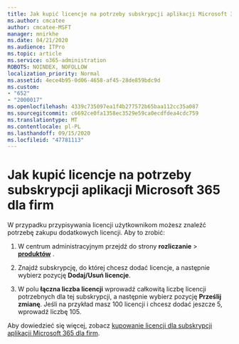 ```yaml
---
title: Jak kupić licencje na potrzeby subskrypcji aplikacji Microsoft 365 dla firm
ms.author: cmcatee
author: cmcatee-MSFT
manager: mnirkhe
ms.date: 04/21/2020
ms.audience: ITPro
ms.topic: article
ms.service: o365-administration
ROBOTS: NOINDEX, NOFOLLOW
localization_priority: Normal
ms.assetid: 4ece4b95-0d06-4658-af45-28de859bdc9d
ms.custom:
- "652"
- "2000017"
ms.openlocfilehash: 4339c735097ea1f4b277572b65baa112cc35a087
ms.sourcegitcommit: c6692ce0fa1358ec3529e59ca0ecdfdea4cdc759
ms.translationtype: MT
ms.contentlocale: pl-PL
ms.lasthandoff: 09/15/2020
ms.locfileid: "47781113"
---
```

# <a name="how-to-buy-licenses-for-your-microsoft-365-apps-for-business-subscription"></a>Jak kupić licencje na potrzeby subskrypcji aplikacji Microsoft 365 dla firm

W przypadku przypisywania licencji użytkownikom możesz znaleźć potrzebę zakupu dodatkowych licencji. Aby to zrobić:
  
1. W centrum administracyjnym przejdź do strony **rozliczanie** \> **[produktów](https://go.microsoft.com/fwlink/p/?linkid=842054)** .

2. Znajdź subskrypcję, do której chcesz dodać licencje, a następnie wybierz pozycję **Dodaj/Usuń licencje**.

3. W polu **łączna liczba licencji** wprowadź całkowitą liczbę licencji potrzebnych dla tej subskrypcji, a następnie wybierz pozycję **Prześlij zmianę**. Jeśli na przykład masz 100 licencji i chcesz dodać jeszcze 5, wprowadź liczbę 105.

Aby dowiedzieć się więcej, zobacz [kupowanie licencji dla subskrypcji aplikacji Microsoft 365 dla firm](https://docs.microsoft.com/microsoft-365/commerce/licenses/buy-licenses).